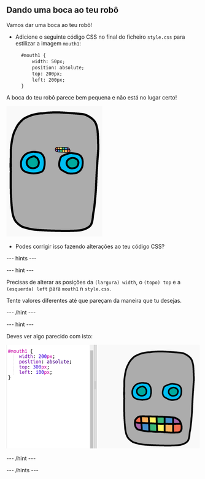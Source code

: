 ## Dando uma boca ao teu robô

Vamos dar uma boca ao teu robô!

- Adicione o seguinte código CSS no final do ficheiro ` style.css ` para estilizar a imagem ` mouth1 `:
    
        #mouth1 {
            width: 50px;
            position: absolute;
            top: 200px;
            left: 200px;
        }
        

A boca do teu robô parece bem pequena e não está no lugar certo!

![captura de ecrã](images/robot-mouth.png)

- Podes corrigir isso fazendo alterações ao teu código CSS?

\--- hints \---

\--- hint \---

Precisas de alterar as posições da `(largura) width`, o `(topo) top` e a `(esquerda) left` para `mouth1` n ` style.css `.

Tente valores diferentes até que pareçam da maneira que tu desejas.

\--- /hint \---

\--- hint \---

Deves ver algo parecido com isto:

![captura de ecrã](images/robot-mouth-code.png)

\--- /hint \---

\--- /hints \---